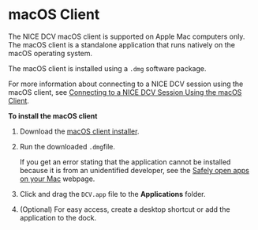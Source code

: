 # macOS Client<a name="client-mac"></a>

The NICE DCV macOS client is supported on Apple Mac computers only\. The macOS client is a standalone application that runs natively on the macOS operating system\.

The macOS client is installed using a `.dmg` software package\.

For more information about connecting to a NICE DCV session using the macOS client, see [Connecting to a NICE DCV Session Using the macOS Client](using-connecting-mac.md)\.

**To install the macOS client**

1. Download the [macOS client installer](https://d1uj6qtbmh3dt5.cloudfront.net/2020.2/Clients/nice-dcv-viewer-2020.2.2117.dmg)\.

1. Run the downloaded `.dmg`file\.

   If you get an error stating that the application cannot be installed because it is from an unidentified developer, see the [Safely open apps on your Mac](https://support.apple.com/en-ie/HT202491) webpage\.

1. Click and drag the `DCV.app` file to the **Applications** folder\.

1. \(Optional\) For easy access, create a desktop shortcut or add the application to the dock\.